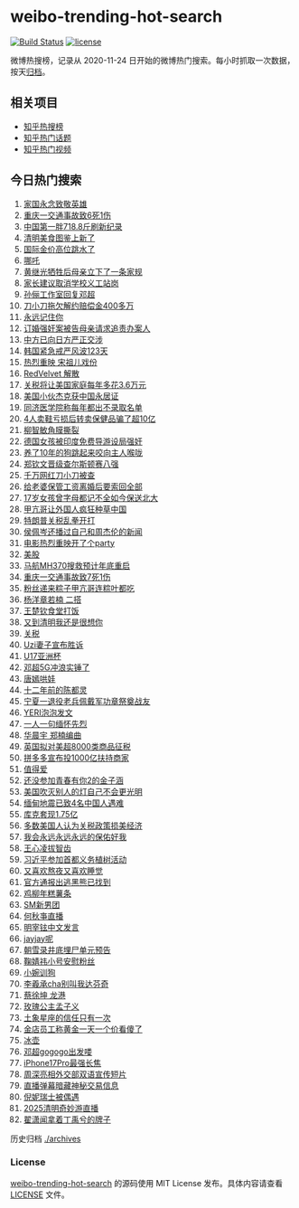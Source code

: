 # weibo-trending-hot-search

[![Build Status](https://github.com/justjavac/weibo-trending-hot-search/workflows/ci/badge.svg?branch=master)](https://github.com/justjavac/weibo-trending-hot-search/actions)
[![license](https://img.shields.io/github/license/justjavac/weibo-trending-hot-search)](https://github.com/justjavac/weibo-trending-hot-search/blob/master/LICENSE)

微博热搜榜，记录从 2020-11-24 日开始的微博热门搜索。每小时抓取一次数据，按天[归档](./archives)。

## 相关项目

- [知乎热搜榜](https://github.com/justjavac/zhihu-trending-top-search)
- [知乎热门话题](https://github.com/justjavac/zhihu-trending-hot-questions)
- [知乎热门视频](https://github.com/justjavac/zhihu-trending-hot-video)

## 今日热门搜索

<!-- BEGIN -->
<!-- 最后更新时间 Fri Apr 04 2025 07:19:04 GMT+0800 (China Standard Time) -->

1. [家国永念致敬英雄](https://s.weibo.com//weibo?q=%23%E5%AE%B6%E5%9B%BD%E6%B0%B8%E5%BF%B5%E8%87%B4%E6%95%AC%E8%8B%B1%E9%9B%84%23&Refer=new_time)
1. [重庆一交通事故致6死1伤](https://s.weibo.com//weibo?q=%23%E9%87%8D%E5%BA%86%E4%B8%80%E4%BA%A4%E9%80%9A%E4%BA%8B%E6%95%85%E8%87%B46%E6%AD%BB1%E4%BC%A4%23&t=31&band_rank=1&Refer=top)
1. [中国第一胖718.8斤刷新纪录](https://s.weibo.com//weibo?q=%23%E4%B8%AD%E5%9B%BD%E7%AC%AC%E4%B8%80%E8%83%96718.8%E6%96%A4%E5%88%B7%E6%96%B0%E7%BA%AA%E5%BD%95%23&t=31&band_rank=5&Refer=top)
1. [清明美食图鉴上新了](https://s.weibo.com//weibo?q=%23%E6%B8%85%E6%98%8E%E7%BE%8E%E9%A3%9F%E5%9B%BE%E9%89%B4%E4%B8%8A%E6%96%B0%E4%BA%86%23&t=31&band_rank=3&Refer=top)
1. [国际金价高位跳水了](https://s.weibo.com//weibo?q=%23%E5%9B%BD%E9%99%85%E9%87%91%E4%BB%B7%E9%AB%98%E4%BD%8D%E8%B7%B3%E6%B0%B4%E4%BA%86%23&t=31&band_rank=11&Refer=top)
1. [哪吒](https://s.weibo.com//weibo?q=%E5%93%AA%E5%90%92&t=31&band_rank=2&Refer=top)
1. [黄继光牺牲后母亲立下了一条家规](https://s.weibo.com//weibo?q=%23%E9%BB%84%E7%BB%A7%E5%85%89%E7%89%BA%E7%89%B2%E5%90%8E%E6%AF%8D%E4%BA%B2%E7%AB%8B%E4%B8%8B%E4%BA%86%E4%B8%80%E6%9D%A1%E5%AE%B6%E8%A7%84%23&t=31&band_rank=9&Refer=top)
1. [家长建议取消学校义工站岗](https://s.weibo.com//weibo?q=%23%E5%AE%B6%E9%95%BF%E5%BB%BA%E8%AE%AE%E5%8F%96%E6%B6%88%E5%AD%A6%E6%A0%A1%E4%B9%89%E5%B7%A5%E7%AB%99%E5%B2%97%23&t=31&band_rank=15&Refer=top)
1. [孙俪工作室回复邓超](https://s.weibo.com//weibo?q=%23%E5%AD%99%E4%BF%AA%E5%B7%A5%E4%BD%9C%E5%AE%A4%E5%9B%9E%E5%A4%8D%E9%82%93%E8%B6%85%23&t=31&band_rank=4&Refer=top)
1. [刀小刀拖欠解约赔偿金400多万](https://s.weibo.com//weibo?q=%23%E5%88%80%E5%B0%8F%E5%88%80%E6%8B%96%E6%AC%A0%E8%A7%A3%E7%BA%A6%E8%B5%94%E5%81%BF%E9%87%91400%E5%A4%9A%E4%B8%87%23&t=31&band_rank=2&Refer=top)
1. [永远记住你](https://s.weibo.com//weibo?q=%23%E6%B0%B8%E8%BF%9C%E8%AE%B0%E4%BD%8F%E4%BD%A0%23&t=31&band_rank=43&Refer=top)
1. [订婚强奸案被告母亲请求追责办案人](https://s.weibo.com//weibo?q=%23%E8%AE%A2%E5%A9%9A%E5%BC%BA%E5%A5%B8%E6%A1%88%E8%A2%AB%E5%91%8A%E6%AF%8D%E4%BA%B2%E8%AF%B7%E6%B1%82%E8%BF%BD%E8%B4%A3%E5%8A%9E%E6%A1%88%E4%BA%BA%23&t=31&band_rank=10&Refer=top)
1. [中方已向日方严正交涉](https://s.weibo.com//weibo?q=%23%E4%B8%AD%E6%96%B9%E5%B7%B2%E5%90%91%E6%97%A5%E6%96%B9%E4%B8%A5%E6%AD%A3%E4%BA%A4%E6%B6%89%23&t=31&band_rank=17&Refer=top)
1. [韩国紧急戒严风波123天](https://s.weibo.com//weibo?q=%23%E9%9F%A9%E5%9B%BD%E7%B4%A7%E6%80%A5%E6%88%92%E4%B8%A5%E9%A3%8E%E6%B3%A2123%E5%A4%A9%23&t=31&band_rank=20&Refer=top)
1. [热烈重映 宋祖儿戏份](https://s.weibo.com//weibo?q=%E7%83%AD%E7%83%88%E9%87%8D%E6%98%A0%20%E5%AE%8B%E7%A5%96%E5%84%BF%E6%88%8F%E4%BB%BD&t=31&band_rank=7&Refer=top)
1. [RedVelvet 解散](https://s.weibo.com//weibo?q=RedVelvet%20%E8%A7%A3%E6%95%A3&t=31&band_rank=15&Refer=top)
1. [关税将让美国家庭每年多花3.6万元](https://s.weibo.com//weibo?q=%23%E5%85%B3%E7%A8%8E%E5%B0%86%E8%AE%A9%E7%BE%8E%E5%9B%BD%E5%AE%B6%E5%BA%AD%E6%AF%8F%E5%B9%B4%E5%A4%9A%E8%8A%B13.6%E4%B8%87%E5%85%83%23&t=31&band_rank=6&Refer=top)
1. [美国小伙杰克获中国永居证](https://s.weibo.com//weibo?q=%23%E7%BE%8E%E5%9B%BD%E5%B0%8F%E4%BC%99%E6%9D%B0%E5%85%8B%E8%8E%B7%E4%B8%AD%E5%9B%BD%E6%B0%B8%E5%B1%85%E8%AF%81%23&t=31&band_rank=28&Refer=top)
1. [同济医学院称每年都出不录取名单](https://s.weibo.com//weibo?q=%23%E5%90%8C%E6%B5%8E%E5%8C%BB%E5%AD%A6%E9%99%A2%E7%A7%B0%E6%AF%8F%E5%B9%B4%E9%83%BD%E5%87%BA%E4%B8%8D%E5%BD%95%E5%8F%96%E5%90%8D%E5%8D%95%23&t=31&band_rank=27&Refer=top)
1. [4人卖鞋亏损后转卖保健品骗了超10亿](https://s.weibo.com//weibo?q=%234%E4%BA%BA%E5%8D%96%E9%9E%8B%E4%BA%8F%E6%8D%9F%E5%90%8E%E8%BD%AC%E5%8D%96%E4%BF%9D%E5%81%A5%E5%93%81%E9%AA%97%E4%BA%86%E8%B6%8510%E4%BA%BF%23&t=31&band_rank=14&Refer=top)
1. [柳智敏角膜撕裂](https://s.weibo.com//weibo?q=%23%E6%9F%B3%E6%99%BA%E6%95%8F%E8%A7%92%E8%86%9C%E6%92%95%E8%A3%82%23&t=31&band_rank=20&Refer=top)
1. [德国女孩被印度免费导游设局强奸](https://s.weibo.com//weibo?q=%23%E5%BE%B7%E5%9B%BD%E5%A5%B3%E5%AD%A9%E8%A2%AB%E5%8D%B0%E5%BA%A6%E5%85%8D%E8%B4%B9%E5%AF%BC%E6%B8%B8%E8%AE%BE%E5%B1%80%E5%BC%BA%E5%A5%B8%23&t=31&band_rank=21&Refer=top)
1. [养了10年的狗跳起来咬向主人喉咙](https://s.weibo.com//weibo?q=%23%E5%85%BB%E4%BA%8610%E5%B9%B4%E7%9A%84%E7%8B%97%E8%B7%B3%E8%B5%B7%E6%9D%A5%E5%92%AC%E5%90%91%E4%B8%BB%E4%BA%BA%E5%96%89%E5%92%99%23&t=31&band_rank=22&Refer=top)
1. [郑钦文晋级查尔斯顿赛八强](https://s.weibo.com//weibo?q=%23%E9%83%91%E9%92%A6%E6%96%87%E6%99%8B%E7%BA%A7%E6%9F%A5%E5%B0%94%E6%96%AF%E9%A1%BF%E8%B5%9B%E5%85%AB%E5%BC%BA%23&t=31&band_rank=23&Refer=top)
1. [千万网红刀小刀被查](https://s.weibo.com//weibo?q=%23%E5%8D%83%E4%B8%87%E7%BD%91%E7%BA%A2%E5%88%80%E5%B0%8F%E5%88%80%E8%A2%AB%E6%9F%A5%23&t=31&band_rank=33&Refer=top)
1. [给老婆保管工资离婚后要索回全部](https://s.weibo.com//weibo?q=%23%E7%BB%99%E8%80%81%E5%A9%86%E4%BF%9D%E7%AE%A1%E5%B7%A5%E8%B5%84%E7%A6%BB%E5%A9%9A%E5%90%8E%E8%A6%81%E7%B4%A2%E5%9B%9E%E5%85%A8%E9%83%A8%23&t=31&band_rank=44&Refer=top)
1. [17岁女孩曾字母都记不全如今保送北大](https://s.weibo.com//weibo?q=%2317%E5%B2%81%E5%A5%B3%E5%AD%A9%E6%9B%BE%E5%AD%97%E6%AF%8D%E9%83%BD%E8%AE%B0%E4%B8%8D%E5%85%A8%E5%A6%82%E4%BB%8A%E4%BF%9D%E9%80%81%E5%8C%97%E5%A4%A7%23&t=31&band_rank=25&Refer=top)
1. [甲亢哥让外国人疯狂种草中国](https://s.weibo.com//weibo?q=%E7%94%B2%E4%BA%A2%E5%93%A5%E8%AE%A9%E5%A4%96%E5%9B%BD%E4%BA%BA%E7%96%AF%E7%8B%82%E7%A7%8D%E8%8D%89%E4%B8%AD%E5%9B%BD&t=31&band_rank=35&Refer=top)
1. [特朗普关税乱拳开打](https://s.weibo.com//weibo?q=%23%E7%89%B9%E6%9C%97%E6%99%AE%E5%85%B3%E7%A8%8E%E4%B9%B1%E6%8B%B3%E5%BC%80%E6%89%93%23&t=31&band_rank=10&Refer=top)
1. [侯佩岑还播过自己和周杰伦的新闻](https://s.weibo.com//weibo?q=%23%E4%BE%AF%E4%BD%A9%E5%B2%91%E8%BF%98%E6%92%AD%E8%BF%87%E8%87%AA%E5%B7%B1%E5%92%8C%E5%91%A8%E6%9D%B0%E4%BC%A6%E7%9A%84%E6%96%B0%E9%97%BB%23&t=31&band_rank=32&Refer=top)
1. [电影热烈重映开了个party](https://s.weibo.com//weibo?q=%23%E7%94%B5%E5%BD%B1%E7%83%AD%E7%83%88%E9%87%8D%E6%98%A0%E5%BC%80%E4%BA%86%E4%B8%AAparty%23&t=31&band_rank=38&Refer=top)
1. [美股](https://s.weibo.com//weibo?q=%E7%BE%8E%E8%82%A1&t=31&band_rank=43&Refer=top)
1. [马航MH370搜救预计年底重启](https://s.weibo.com//weibo?q=%23%E9%A9%AC%E8%88%AAMH370%E6%90%9C%E6%95%91%E9%A2%84%E8%AE%A1%E5%B9%B4%E5%BA%95%E9%87%8D%E5%90%AF%23&t=31&band_rank=14&Refer=top)
1. [重庆一交通事故致7死1伤](https://s.weibo.com//weibo?q=%23%E9%87%8D%E5%BA%86%E4%B8%80%E4%BA%A4%E9%80%9A%E4%BA%8B%E6%95%85%E8%87%B47%E6%AD%BB1%E4%BC%A4%23&t=31&band_rank=36&Refer=top)
1. [粉丝递来粽子甲亢哥连粽叶都吃](https://s.weibo.com//weibo?q=%23%E7%B2%89%E4%B8%9D%E9%80%92%E6%9D%A5%E7%B2%BD%E5%AD%90%E7%94%B2%E4%BA%A2%E5%93%A5%E8%BF%9E%E7%B2%BD%E5%8F%B6%E9%83%BD%E5%90%83%23&t=31&band_rank=34&Refer=top)
1. [杨洋章若楠 二搭](https://s.weibo.com//weibo?q=%E6%9D%A8%E6%B4%8B%E7%AB%A0%E8%8B%A5%E6%A5%A0%20%E4%BA%8C%E6%90%AD&t=31&band_rank=8&Refer=top)
1. [王楚钦食堂打饭](https://s.weibo.com//weibo?q=%E7%8E%8B%E6%A5%9A%E9%92%A6%E9%A3%9F%E5%A0%82%E6%89%93%E9%A5%AD&t=31&band_rank=5&Refer=top)
1. [又到清明我还是很想你](https://s.weibo.com//weibo?q=%23%E5%8F%88%E5%88%B0%E6%B8%85%E6%98%8E%E6%88%91%E8%BF%98%E6%98%AF%E5%BE%88%E6%83%B3%E4%BD%A0%23&t=31&band_rank=37&Refer=top)
1. [关税](https://s.weibo.com//weibo?q=%E5%85%B3%E7%A8%8E&t=31&band_rank=48&Refer=top)
1. [Uzi妻子宣布胜诉](https://s.weibo.com//weibo?q=%23Uzi%E5%A6%BB%E5%AD%90%E5%AE%A3%E5%B8%83%E8%83%9C%E8%AF%89%23&t=31&band_rank=39&Refer=top)
1. [U17亚洲杯](https://s.weibo.com//weibo?q=%23U17%E4%BA%9A%E6%B4%B2%E6%9D%AF%23&t=31&band_rank=17&Refer=top)
1. [邓超5G冲浪实锤了](https://s.weibo.com//weibo?q=%23%E9%82%93%E8%B6%855G%E5%86%B2%E6%B5%AA%E5%AE%9E%E9%94%A4%E4%BA%86%23&t=31&band_rank=25&Refer=top)
1. [唐嫣哄娃](https://s.weibo.com//weibo?q=%23%E5%94%90%E5%AB%A3%E5%93%84%E5%A8%83%23&t=31&band_rank=43&Refer=top)
1. [十二年前的陈都灵](https://s.weibo.com//weibo?q=%E5%8D%81%E4%BA%8C%E5%B9%B4%E5%89%8D%E7%9A%84%E9%99%88%E9%83%BD%E7%81%B5&t=31&band_rank=50&Refer=top)
1. [宁夏一退役老兵佩戴军功章祭奠战友](https://s.weibo.com//weibo?q=%23%E5%AE%81%E5%A4%8F%E4%B8%80%E9%80%80%E5%BD%B9%E8%80%81%E5%85%B5%E4%BD%A9%E6%88%B4%E5%86%9B%E5%8A%9F%E7%AB%A0%E7%A5%AD%E5%A5%A0%E6%88%98%E5%8F%8B%23&t=31&band_rank=31&Refer=top)
1. [YERI泡泡发文](https://s.weibo.com//weibo?q=%23YERI%E6%B3%A1%E6%B3%A1%E5%8F%91%E6%96%87%23&t=31&band_rank=45&Refer=top)
1. [一人一句缅怀先烈](https://s.weibo.com//weibo?q=%23%E4%B8%80%E4%BA%BA%E4%B8%80%E5%8F%A5%E7%BC%85%E6%80%80%E5%85%88%E7%83%88%23&t=31&band_rank=7&Refer=top)
1. [华晨宇 郑楠编曲](https://s.weibo.com//weibo?q=%E5%8D%8E%E6%99%A8%E5%AE%87%20%E9%83%91%E6%A5%A0%E7%BC%96%E6%9B%B2&t=31&band_rank=16&Refer=top)
1. [英国拟对美超8000类商品征税](https://s.weibo.com//weibo?q=%23%E8%8B%B1%E5%9B%BD%E6%8B%9F%E5%AF%B9%E7%BE%8E%E8%B6%858000%E7%B1%BB%E5%95%86%E5%93%81%E5%BE%81%E7%A8%8E%23&t=31&band_rank=48&Refer=top)
1. [拼多多宣布投1000亿扶持商家](https://s.weibo.com//weibo?q=%23%E6%8B%BC%E5%A4%9A%E5%A4%9A%E5%AE%A3%E5%B8%83%E6%8A%951000%E4%BA%BF%E6%89%B6%E6%8C%81%E5%95%86%E5%AE%B6%23&t=31&band_rank=49&Refer=top)
1. [值得爱](https://s.weibo.com//weibo?q=%E5%80%BC%E5%BE%97%E7%88%B1&t=31&band_rank=48&Refer=top)
1. [还没参加青春有你2的金子涵](https://s.weibo.com//weibo?q=%23%E8%BF%98%E6%B2%A1%E5%8F%82%E5%8A%A0%E9%9D%92%E6%98%A5%E6%9C%89%E4%BD%A02%E7%9A%84%E9%87%91%E5%AD%90%E6%B6%B5%23&t=31&band_rank=40&Refer=top)
1. [美国吹灭别人的灯自己不会更光明](https://s.weibo.com//weibo?q=%23%E7%BE%8E%E5%9B%BD%E5%90%B9%E7%81%AD%E5%88%AB%E4%BA%BA%E7%9A%84%E7%81%AF%E8%87%AA%E5%B7%B1%E4%B8%8D%E4%BC%9A%E6%9B%B4%E5%85%89%E6%98%8E%23&t=31&band_rank=34&Refer=top)
1. [缅甸地震已致4名中国人遇难](https://s.weibo.com//weibo?q=%23%E7%BC%85%E7%94%B8%E5%9C%B0%E9%9C%87%E5%B7%B2%E8%87%B44%E5%90%8D%E4%B8%AD%E5%9B%BD%E4%BA%BA%E9%81%87%E9%9A%BE%23&t=31&band_rank=20&Refer=top)
1. [库克套现1.75亿](https://s.weibo.com//weibo?q=%23%E5%BA%93%E5%85%8B%E5%A5%97%E7%8E%B01.75%E4%BA%BF%23&t=31&band_rank=37&Refer=top)
1. [多数美国人认为关税政策损美经济](https://s.weibo.com//weibo?q=%23%E5%A4%9A%E6%95%B0%E7%BE%8E%E5%9B%BD%E4%BA%BA%E8%AE%A4%E4%B8%BA%E5%85%B3%E7%A8%8E%E6%94%BF%E7%AD%96%E6%8D%9F%E7%BE%8E%E7%BB%8F%E6%B5%8E%23&t=31&band_rank=47&Refer=top)
1. [我会永远永远永远的保佑好我](https://s.weibo.com//weibo?q=%E6%88%91%E4%BC%9A%E6%B0%B8%E8%BF%9C%E6%B0%B8%E8%BF%9C%E6%B0%B8%E8%BF%9C%E7%9A%84%E4%BF%9D%E4%BD%91%E5%A5%BD%E6%88%91&t=31&band_rank=36&Refer=top)
1. [王心凌拔智齿](https://s.weibo.com//weibo?q=%23%E7%8E%8B%E5%BF%83%E5%87%8C%E6%8B%94%E6%99%BA%E9%BD%BF%23&t=31&band_rank=13&Refer=top)
1. [习近平参加首都义务植树活动](https://s.weibo.com//weibo?q=%23%E4%B9%A0%E8%BF%91%E5%B9%B3%E5%8F%82%E5%8A%A0%E9%A6%96%E9%83%BD%E4%B9%89%E5%8A%A1%E6%A4%8D%E6%A0%91%E6%B4%BB%E5%8A%A8%23&Refer=new_time)
1. [又喜欢熬夜又喜欢睡觉](https://s.weibo.com//weibo?q=%E5%8F%88%E5%96%9C%E6%AC%A2%E7%86%AC%E5%A4%9C%E5%8F%88%E5%96%9C%E6%AC%A2%E7%9D%A1%E8%A7%89&t=31&band_rank=25&Refer=top)
1. [官方通报出逃黑熊已找到](https://s.weibo.com//weibo?q=%23%E5%AE%98%E6%96%B9%E9%80%9A%E6%8A%A5%E5%87%BA%E9%80%83%E9%BB%91%E7%86%8A%E5%B7%B2%E6%89%BE%E5%88%B0%23&t=31&band_rank=48&Refer=top)
1. [鸡柳年糕薯条](https://s.weibo.com//weibo?q=%E9%B8%A1%E6%9F%B3%E5%B9%B4%E7%B3%95%E8%96%AF%E6%9D%A1&t=31&band_rank=19&Refer=top)
1. [SM新男团](https://s.weibo.com//weibo?q=SM%E6%96%B0%E7%94%B7%E5%9B%A2&t=31&band_rank=29&Refer=top)
1. [何秋亊直播](https://s.weibo.com//weibo?q=%E4%BD%95%E7%A7%8B%E4%BA%8A%E7%9B%B4%E6%92%AD&t=31&band_rank=47&Refer=top)
1. [明宰铉中文发言](https://s.weibo.com//weibo?q=%23%E6%98%8E%E5%AE%B0%E9%93%89%E4%B8%AD%E6%96%87%E5%8F%91%E8%A8%80%23&t=31&band_rank=24&Refer=top)
1. [jayjay呢](https://s.weibo.com//weibo?q=jayjay%E5%91%A2&t=31&band_rank=49&Refer=top)
1. [朝雪录井底埋尸单元预告](https://s.weibo.com//weibo?q=%E6%9C%9D%E9%9B%AA%E5%BD%95%E4%BA%95%E5%BA%95%E5%9F%8B%E5%B0%B8%E5%8D%95%E5%85%83%E9%A2%84%E5%91%8A&t=31&band_rank=50&Refer=top)
1. [鞠婧祎小号安慰粉丝](https://s.weibo.com//weibo?q=%23%E9%9E%A0%E5%A9%A7%E7%A5%8E%E5%B0%8F%E5%8F%B7%E5%AE%89%E6%85%B0%E7%B2%89%E4%B8%9D%23&t=31&band_rank=30&Refer=top)
1. [小婉训狗](https://s.weibo.com//weibo?q=%E5%B0%8F%E5%A9%89%E8%AE%AD%E7%8B%97&t=31&band_rank=36&Refer=top)
1. [李羲承cha别叫我达芬奇](https://s.weibo.com//weibo?q=%23%E6%9D%8E%E7%BE%B2%E6%89%BFcha%E5%88%AB%E5%8F%AB%E6%88%91%E8%BE%BE%E8%8A%AC%E5%A5%87%23&t=31&band_rank=11&Refer=top)
1. [蔡徐坤 龙港](https://s.weibo.com//weibo?q=%E8%94%A1%E5%BE%90%E5%9D%A4%20%E9%BE%99%E6%B8%AF&t=31&band_rank=23&Refer=top)
1. [玫瑰公主孟子义](https://s.weibo.com//weibo?q=%23%E7%8E%AB%E7%91%B0%E5%85%AC%E4%B8%BB%E5%AD%9F%E5%AD%90%E4%B9%89%23&t=31&band_rank=12&Refer=top)
1. [土象星座的信任只有一次](https://s.weibo.com//weibo?q=%23%E5%9C%9F%E8%B1%A1%E6%98%9F%E5%BA%A7%E7%9A%84%E4%BF%A1%E4%BB%BB%E5%8F%AA%E6%9C%89%E4%B8%80%E6%AC%A1%23&t=31&band_rank=26&Refer=top)
1. [金店员工称黄金一天一个价看傻了](https://s.weibo.com//weibo?q=%23%E9%87%91%E5%BA%97%E5%91%98%E5%B7%A5%E7%A7%B0%E9%BB%84%E9%87%91%E4%B8%80%E5%A4%A9%E4%B8%80%E4%B8%AA%E4%BB%B7%E7%9C%8B%E5%82%BB%E4%BA%86%23&t=31&band_rank=45&Refer=top)
1. [冰壶](https://s.weibo.com//weibo?q=%E5%86%B0%E5%A3%B6&t=31&band_rank=42&Refer=top)
1. [邓超gogogo出发喽](https://s.weibo.com//weibo?q=%23%E9%82%93%E8%B6%85gogogo%E5%87%BA%E5%8F%91%E5%96%BD%23&t=31&band_rank=18&Refer=top)
1. [iPhone17Pro最强长焦](https://s.weibo.com//weibo?q=%23iPhone17Pro%E6%9C%80%E5%BC%BA%E9%95%BF%E7%84%A6%23&t=31&band_rank=46&Refer=top)
1. [周深亮相外交部双语宣传短片](https://s.weibo.com//weibo?q=%23%E5%91%A8%E6%B7%B1%E4%BA%AE%E7%9B%B8%E5%A4%96%E4%BA%A4%E9%83%A8%E5%8F%8C%E8%AF%AD%E5%AE%A3%E4%BC%A0%E7%9F%AD%E7%89%87%23&t=31&band_rank=31&Refer=top)
1. [直播弹幕暗藏神秘交易信息](https://s.weibo.com//weibo?q=%E7%9B%B4%E6%92%AD%E5%BC%B9%E5%B9%95%E6%9A%97%E8%97%8F%E7%A5%9E%E7%A7%98%E4%BA%A4%E6%98%93%E4%BF%A1%E6%81%AF&t=31&band_rank=37&Refer=top)
1. [倪妮瑞士被偶遇](https://s.weibo.com//weibo?q=%23%E5%80%AA%E5%A6%AE%E7%91%9E%E5%A3%AB%E8%A2%AB%E5%81%B6%E9%81%87%23&t=31&band_rank=40&Refer=top)
1. [2025清明奇妙游直播](https://s.weibo.com//weibo?q=%232025%E6%B8%85%E6%98%8E%E5%A5%87%E5%A6%99%E6%B8%B8%E7%9B%B4%E6%92%AD%23&t=31&band_rank=41&Refer=top)
1. [翟潇闻拿着丁禹兮的牌子](https://s.weibo.com//weibo?q=%23%E7%BF%9F%E6%BD%87%E9%97%BB%E6%8B%BF%E7%9D%80%E4%B8%81%E7%A6%B9%E5%85%AE%E7%9A%84%E7%89%8C%E5%AD%90%23&t=31&band_rank=50&Refer=top)

<!-- END -->

历史归档 [./archives](./archives)

### License

[weibo-trending-hot-search](https://github.com/justjavac/weibo-trending-hot-search) 的源码使用 MIT License
发布。具体内容请查看 [LICENSE](./LICENSE) 文件。
